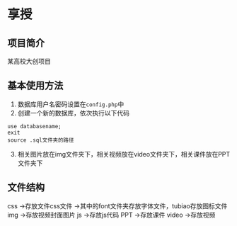 # 享授
## 项目简介
某高校大创项目
## 基本使用方法
1. 数据库用户名密码设置在`config.php`中
2. 创建一个新的数据库，依次执行以下代码
```
use databasename;
exit
source .sql文件夹的路径
```
3. 相关图片放在img文件夹下，相关视频放在video文件夹下，相关课件放在PPT文件夹下
## 文件结构
css    ->存放文件css文件
       ->其中的font文件夹存放字体文件，tubiao存放图标文件
img    ->存放视频封面图片
js     ->存放js代码
PPT    ->存放课件
video  ->存放视频

